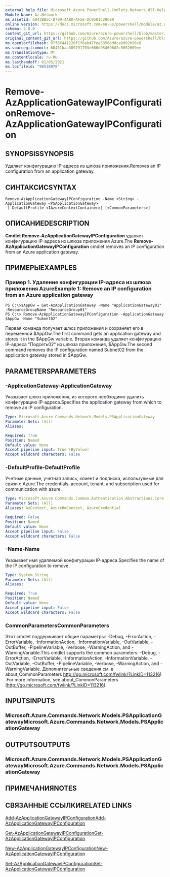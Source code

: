 ```yaml
---
external help file: Microsoft.Azure.PowerShell.Cmdlets.Network.dll-Help.xml
Module Name: Az.Network
ms.assetid: 6943BB5C-D709-4A80-AF5E-DC9501C20680
online version: https://docs.microsoft.com/en-us/powershell/module/az.network/remove-azapplicationgatewayipconfiguration
schema: 2.0.0
content_git_url: https://github.com/Azure/azure-powershell/blob/master/src/Network/Network/help/Remove-AzApplicationGatewayIPConfiguration.md
original_content_git_url: https://github.com/Azure/azure-powershell/blob/master/src/Network/Network/help/Remove-AzApplicationGatewayIPConfiguration.md
ms.openlocfilehash: 87f6f441220f1f8ab47fee5356bddca8d02b96c0
ms.sourcegitcommit: 68451baa389791703e666d95469602c5652609ee
ms.translationtype: MT
ms.contentlocale: ru-RU
ms.lasthandoff: 01/05/2021
ms.locfileid: "98518078"
---
```

# <span data-ttu-id="443b6-101">Remove-AzApplicationGatewayIPConfiguration</span><span class="sxs-lookup"><span data-stu-id="443b6-101">Remove-AzApplicationGatewayIPConfiguration</span></span>

## <span data-ttu-id="443b6-102">SYNOPSIS</span><span class="sxs-lookup"><span data-stu-id="443b6-102">SYNOPSIS</span></span>
<span data-ttu-id="443b6-103">Удаляет конфигурацию IP-адреса из шлюза приложения.</span><span class="sxs-lookup"><span data-stu-id="443b6-103">Removes an IP configuration from an application gateway.</span></span>

## <span data-ttu-id="443b6-104">СИНТАКСИС</span><span class="sxs-lookup"><span data-stu-id="443b6-104">SYNTAX</span></span>

```
Remove-AzApplicationGatewayIPConfiguration -Name <String> -ApplicationGateway <PSApplicationGateway>
 [-DefaultProfile <IAzureContextContainer>] [<CommonParameters>]
```

## <span data-ttu-id="443b6-105">ОПИСАНИЕ</span><span class="sxs-lookup"><span data-stu-id="443b6-105">DESCRIPTION</span></span>
<span data-ttu-id="443b6-106">**Cmdlet Remove-AzApplicationGatewayIPConfiguration** удаляет конфигурацию IP-адреса из шлюза приложения Azure.</span><span class="sxs-lookup"><span data-stu-id="443b6-106">The **Remove-AzApplicationGatewayIPConfiguration** cmdlet removes an IP configuration from an Azure application gateway.</span></span>

## <span data-ttu-id="443b6-107">ПРИМЕРЫ</span><span class="sxs-lookup"><span data-stu-id="443b6-107">EXAMPLES</span></span>

### <span data-ttu-id="443b6-108">Пример 1. Удаление конфигурации IP-адреса из шлюза приложения Azure</span><span class="sxs-lookup"><span data-stu-id="443b6-108">Example 1: Remove an IP configuration from an Azure application gateway</span></span>
```
PS C:\>$AppGw = Get-AzApplicationGateway -Name "ApplicationGateway01" -ResourceGroupName "ResourceGroup01"
PS C:\> Remove-AzApplicationGatewayIPConfiguration -ApplicationGateway $AppGw -Name "Subnet02"
```

<span data-ttu-id="443b6-109">Первая команда получает шлюз приложения и сохраняет его в переменной $AppGw.</span><span class="sxs-lookup"><span data-stu-id="443b6-109">The first command gets an application gateway and stores it in the $AppGw variable.</span></span>
<span data-ttu-id="443b6-110">Вторая команда удаляет конфигурацию IP-адреса "Подсеть02" из шлюза приложения, $AppGw.</span><span class="sxs-lookup"><span data-stu-id="443b6-110">The second command removes the IP configuration named Subnet02 from the application gateway stored in $AppGw.</span></span>

## <span data-ttu-id="443b6-111">PARAMETERS</span><span class="sxs-lookup"><span data-stu-id="443b6-111">PARAMETERS</span></span>

### <span data-ttu-id="443b6-112">-ApplicationGateway</span><span class="sxs-lookup"><span data-stu-id="443b6-112">-ApplicationGateway</span></span>
<span data-ttu-id="443b6-113">Указывает шлюз приложения, из которого необходимо удалить конфигурацию IP-адреса.</span><span class="sxs-lookup"><span data-stu-id="443b6-113">Specifies the application gateway from which to remove an IP configuration.</span></span>

```yaml
Type: Microsoft.Azure.Commands.Network.Models.PSApplicationGateway
Parameter Sets: (All)
Aliases:

Required: True
Position: Named
Default value: None
Accept pipeline input: True (ByValue)
Accept wildcard characters: False
```

### <span data-ttu-id="443b6-114">-DefaultProfile</span><span class="sxs-lookup"><span data-stu-id="443b6-114">-DefaultProfile</span></span>
<span data-ttu-id="443b6-115">Учетные данные, учетная запись, клиент и подписка, используемые для связи с Azure.</span><span class="sxs-lookup"><span data-stu-id="443b6-115">The credentials, account, tenant, and subscription used for communication with azure.</span></span>

```yaml
Type: Microsoft.Azure.Commands.Common.Authentication.Abstractions.Core.IAzureContextContainer
Parameter Sets: (All)
Aliases: AzContext, AzureRmContext, AzureCredential

Required: False
Position: Named
Default value: None
Accept pipeline input: False
Accept wildcard characters: False
```

### <span data-ttu-id="443b6-116">-Name</span><span class="sxs-lookup"><span data-stu-id="443b6-116">-Name</span></span>
<span data-ttu-id="443b6-117">Указывает имя удаляемой конфигурации IP-адреса.</span><span class="sxs-lookup"><span data-stu-id="443b6-117">Specifies the name of the IP configuration to remove.</span></span>

```yaml
Type: System.String
Parameter Sets: (All)
Aliases:

Required: True
Position: Named
Default value: None
Accept pipeline input: False
Accept wildcard characters: False
```

### <span data-ttu-id="443b6-118">CommonParameters</span><span class="sxs-lookup"><span data-stu-id="443b6-118">CommonParameters</span></span>
<span data-ttu-id="443b6-119">Этот cmdlet поддерживает общие параметры: -Debug, -ErrorAction, -ErrorVariable, -InformationAction, -InformationVariable, -OutVariable, -OutBuffer, -PipelineVariable, -Verbose, -WarningAction, and -WarningVariable.</span><span class="sxs-lookup"><span data-stu-id="443b6-119">This cmdlet supports the common parameters: -Debug, -ErrorAction, -ErrorVariable, -InformationAction, -InformationVariable, -OutVariable, -OutBuffer, -PipelineVariable, -Verbose, -WarningAction, and -WarningVariable.</span></span> <span data-ttu-id="443b6-120">Дополнительные сведения см. в about_CommonParameters http://go.microsoft.com/fwlink/?LinkID=113216) .</span><span class="sxs-lookup"><span data-stu-id="443b6-120">For more information, see about_CommonParameters (http://go.microsoft.com/fwlink/?LinkID=113216).</span></span>

## <span data-ttu-id="443b6-121">INPUTS</span><span class="sxs-lookup"><span data-stu-id="443b6-121">INPUTS</span></span>

### <span data-ttu-id="443b6-122">Microsoft.Azure.Commands.Network.Models.PSApplicationGateway</span><span class="sxs-lookup"><span data-stu-id="443b6-122">Microsoft.Azure.Commands.Network.Models.PSApplicationGateway</span></span>

## <span data-ttu-id="443b6-123">OUTPUTS</span><span class="sxs-lookup"><span data-stu-id="443b6-123">OUTPUTS</span></span>

### <span data-ttu-id="443b6-124">Microsoft.Azure.Commands.Network.Models.PSApplicationGateway</span><span class="sxs-lookup"><span data-stu-id="443b6-124">Microsoft.Azure.Commands.Network.Models.PSApplicationGateway</span></span>

## <span data-ttu-id="443b6-125">ПРИМЕЧАНИЯ</span><span class="sxs-lookup"><span data-stu-id="443b6-125">NOTES</span></span>

## <span data-ttu-id="443b6-126">СВЯЗАННЫЕ ССЫЛКИ</span><span class="sxs-lookup"><span data-stu-id="443b6-126">RELATED LINKS</span></span>

[<span data-ttu-id="443b6-127">Add-AzApplicationGatewayIPConfiguration</span><span class="sxs-lookup"><span data-stu-id="443b6-127">Add-AzApplicationGatewayIPConfiguration</span></span>](./Add-AzApplicationGatewayIPConfiguration.md)

[<span data-ttu-id="443b6-128">Get-AzApplicationGatewayIPConfiguration</span><span class="sxs-lookup"><span data-stu-id="443b6-128">Get-AzApplicationGatewayIPConfiguration</span></span>](./Get-AzApplicationGatewayIPConfiguration.md)

[<span data-ttu-id="443b6-129">New-AzApplicationGatewayIPConfiguration</span><span class="sxs-lookup"><span data-stu-id="443b6-129">New-AzApplicationGatewayIPConfiguration</span></span>](./New-AzApplicationGatewayIPConfiguration.md)

[<span data-ttu-id="443b6-130">Set-AzApplicationGatewayIPConfiguration</span><span class="sxs-lookup"><span data-stu-id="443b6-130">Set-AzApplicationGatewayIPConfiguration</span></span>](./Set-AzApplicationGatewayIPConfiguration.md)


